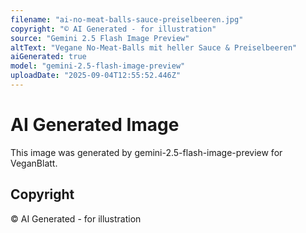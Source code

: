 ```yaml
---
filename: "ai-no-meat-balls-sauce-preiselbeeren.jpg"
copyright: "© AI Generated - for illustration"
source: "Gemini 2.5 Flash Image Preview"
altText: "Vegane No-Meat-Balls mit heller Sauce & Preiselbeeren"
aiGenerated: true
model: "gemini-2.5-flash-image-preview"
uploadDate: "2025-09-04T12:55:52.446Z"
---
```


# AI Generated Image

This image was generated by gemini-2.5-flash-image-preview for VeganBlatt.

## Copyright
© AI Generated - for illustration
